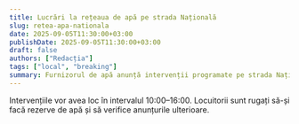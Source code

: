 ```yaml
---
title: Lucrări la rețeaua de apă pe strada Națională
slug: retea-apa-nationala
date: 2025-09-05T11:30:00+03:00
publishDate: 2025-09-05T11:30:00+03:00
draft: false
authors: ["Redacția"]
tags: ["local", "breaking"]
summary: Furnizorul de apă anunță intervenții programate pe strada Națională; pot apărea întreruperi temporare.
---
```


Intervențiile vor avea loc în intervalul 10:00–16:00. Locuitorii sunt rugați să-și facă rezerve de apă și să verifice anunțurile ulterioare.
